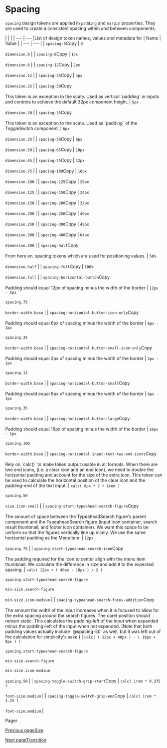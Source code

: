 # Spacing [​](#spacing)

`spacing` design tokens are applied in `padding` and `margin` properties. They are used to create a consistent spacing within and between components.

|     |     |
| --- | --- |List of design token names, values and metadata for
| Name | Value |
| --- | --- |
| `spacing-0`Copy | `0`<br><br>`dimension.0` |
| `spacing-6`Copy | `1px`<br><br>`dimension.6` |
| `spacing-12`Copy | `2px`<br><br>`dimension.12` |
| `spacing-25`Copy | `4px`<br><br>`dimension.25` |
| `spacing-30`Copy<br><br>This token is an exception to the scale. Used as vertical \`padding\` in inputs and controls to achieve the default 32px component height. | `5px`<br><br>`dimension.30` |
| `spacing-35`Copy<br><br>This token is an exception to the scale. Used as \`padding\` of the ToggleSwitch component. | `6px`<br><br>`dimension.35` |
| `spacing-50`Copy | `8px`<br><br>`dimension.50` |
| `spacing-65`Copy | `10px`<br><br>`dimension.65` |
| `spacing-75`Copy | `12px`<br><br>`dimension.75` |
| `spacing-100`Copy | `16px`<br><br>`dimension.100` |
| `spacing-125`Copy | `20px`<br><br>`dimension.125` |
| `spacing-150`Copy | `24px`<br><br>`dimension.150` |
| `spacing-200`Copy | `32px`<br><br>`dimension.200` |
| `spacing-250`Copy | `40px`<br><br>`dimension.250` |
| `spacing-300`Copy | `48px`<br><br>`dimension.300` |
| `spacing-400`Copy | `64px`<br><br>`dimension.400` |
| `spacing-half`Copy<br><br>From here on, spacing tokens which are used for positioning values. | `50%`<br><br>`dimension.half` |
| `spacing-full`Copy | `100%`<br><br>`dimension.full` |
| `spacing-horizontal-button`Copy<br><br>Padding should equal 12px of spacing minus the width of the border | `12px - 1px`<br><br>`spacing.75`<br><br>`border-width.base` |
| `spacing-horizontal-button-icon-only`Copy<br><br>Padding should equal 6px of spacing minus the width of the border | `6px - 1px`<br><br>`spacing.35`<br><br>`border-width.base` |
| `spacing-horizontal-button-small-icon-only`Copy<br><br>Padding should equal 2px of spacing minus the width of the border | `2px - 1px`<br><br>`spacing.12`<br><br>`border-width.base` |
| `spacing-horizontal-button-small`Copy<br><br>Padding should equal 6px of spacing minus the width of the border | `6px - 1px`<br><br>`spacing.35`<br><br>`border-width.base` |
| `spacing-horizontal-button-large`Copy<br><br>Padding should equal 16px of spacing minus the width of the border | `16px - 1px`<br><br>`spacing.100`<br><br>`border-width.base` |
| `spacing-horizontal-input-text-two-end-icons`Copy<br><br>Rely on \`calc()\` to make token output usable in all formats. When there are two end icons, (i.e. a clear icon and an end icon), we need to double the horizontal padding and account for the size of the extra icon. This token can be used to calculate the horizontal position of the clear icon and the padding-end of the text input. | `calc( 8px * 2 + 1rem )`<br><br>`spacing.50`<br><br>`size.icon-small` |
| `spacing-start-typeahead-search-figure`Copy<br><br>The amount of space between the TypeaheadSearch figure's parent component and the TypeaheadSearch figure (input icon container, search result thumbnail, and footer icon container). We want this space to be uniform so that the figures vertically line up nicely. We use the same horizontal padding as the MenuItem. | `12px`<br><br>`spacing.75` |
| `spacing-start-typeahead-search-icon`Copy<br><br>The padding required for the icon to center align with the menu item thumbnail. We calculate the difference in size and add it to the expected spacing. | `calc( 12px + ( 40px - 18px ) / 2 )`<br><br>`spacing.start-typeahead-search-figure`<br><br>`min-size.search-figure`<br><br>`min-size.icon-medium` |
| `spacing-typeahead-search-focus-addition`Copy<br><br>The amount the width of the input increases when it is focused to allow for the extra spacing around the search figures. The caret position should remain static. This calculates the padding-left of the input when expanded minus the padding-left of the input when not expanded. (Note that both padding values actually include \`@spacing-50\` as well, but it was left out of the calculation for simplicity's sake.) | `calc( ( 12px + 40px ) - ( 18px + 8px ) )`<br><br>`spacing.start-typeahead-search-figure`<br><br>`min-size.search-figure`<br><br>`min-size.icon-medium`<br><br>`spacing.50` |
| `spacing-toggle-switch-grip-start`Copy | `calc( 1rem * 0.375 )`<br><br>`font-size.medium` |
| `spacing-toggle-switch-grip-end`Copy | `calc( 1rem * 1.25 )`<br><br>`font-size.medium` |

Pager

[Previous pageSize](/codex/main/design-tokens/size.html)

[Next pageTransition](/codex/main/design-tokens/transition.html)